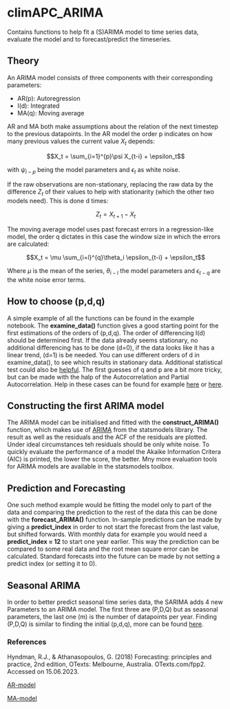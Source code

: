 # climAPC_ARIMA
Contains functions to help fit a (S)ARIMA model to time series data, evaluate the model and to forecast/predict the timeseries. 

## Theory 
An ARIMA model consists of three components with their corresponding parameters:
  - AR(p): Autoregression
  - I(d): Integrated
  - MA(q): Moving average

AR and MA both make assumptions about the relation of the next timestep to the previous datapoints. In the AR model the order p indicates on how many previous values the current value $X_t$ depends: 
```math
X_t = \sum_{i=1}^{p}\psi X_{t-i} + \epsilon_t
```
with $\psi_{i-p}$ being the model parameters and $\epsilon_t$ as white noise.

If the raw observations are non-stationary, replacing the raw data by the difference $Z_t$ of their values to help with stationarity (which the other two models need). This is done d times:
```math
Z_t = X_{t+1} - X_t
```

The moving average model uses past forecast errors in a regression-like model, the order q dictates in this case the window size in which the errors are calculated:
```math
X_t = \mu \sum_{i=l}^{q}\theta_i  \epsilon_{t-i} + \epsilon_t
```
Where $\mu$ is the mean of the series, $\theta_{i-l}$ the model parameters and $\epsilon_{t-q}$ are the white noise error terms.

## How to choose (p,d,q)
A simple example of all the functions can be found in the example notebook.
The **examine_data()** function gives a good starting point for the first estimations of the orders of (p,d,q). The order of differencing I(d) should be determined first. If the data already seems stationary, no additional differencing has to be done (d=0), if the data looks like it has a linear trend, (d=1) is be needed. You can use different orders of d in examine_data(), to see which results in stationary data. Additional statistical test could also be [helpful](https://machinelearningmastery.com/time-series-data-stationary-python/).
The first guesses of q and p are a bit more tricky, but can be made with the halp of the Autocorrelation and Partial Autocorrelation. Help in these cases can be found for example [here](https://machinelearningmastery.com/time-series-data-stationary-python/) or [here](https://otexts.com/fpp2/non-seasonal-arima.html).   

## Constructing the first ARIMA model
The ARIMA model can be initialised and fitted with the **construct_ARIMA()** function, which makes use of [ARIMA](https://www.statsmodels.org/stable/generated/statsmodels.tsa.arima.model.ARIMA.html) from the statsmodels library. The result as well as the residuals and the ACF of the residuals are plotted. Under ideal circumstances teh residuals should be only white noise. To quickly evaluate the performance of a model the Akaike Information Critera (AIC) is printed, the lower the score, the better. Mny more evaluation tools for ARIMA models are available in the statsmodels toolbox.

## Prediction and Forecasting
One such method example would be fitting the model only to part of the data and comparing the prediction to the rest of the data this can be done with the **forecast_ARIMA()** function. In-sample predictions can be made by giving a **predict_index** in order to not start the forecast from the last value, but shifted forwards. With monthly data for example you would need a **predict_index = 12** to start one year earlier. This way the prediction can be compared to some real data and the root mean square error can be calculated. Standard forecasts into the future can be made by not setting a predict index (or setting it to 0).    

## Seasonal ARIMA
In order to better predict seasonal time series data, the SARIMA adds 4 new Parameters to an ARIMA model. The first three are (P,D,Q) but as seasonal parameters, the last one (m) is the number of datapoints per year. Finding (P,D,Q) is similar to finding the initial (p,d,q), more can be found [here](https://otexts.com/fpp2/seasonal-arima.html). 



### References 
Hyndman, R.J., & Athanasopoulos, G. (2018) Forecasting: principles and practice, 2nd edition, OTexts: Melbourne, Australia. OTexts.com/fpp2. Accessed on 15.06.2023.

[AR-model](https://en.wikipedia.org/wiki/Autoregressive_model)

[MA-model](https://en.wikipedia.org/wiki/Moving-average_model)
